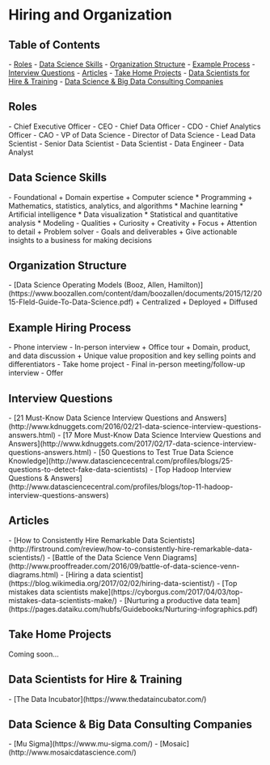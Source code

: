 # Hiring and Organization

<h2><a name="toc">Table of Contents</a></h2>
- <a href="#roles">Roles</a>
- <a href="#skills">Data Science Skills</a>
- <a href="#org-structure">Organization Structure</a>
- <a href="#ex-process">Example Process</a>
- <a href="#interview-q">Interview Questions</a>
- <a href="#articles">Articles</a>
- <a href="#projects">Take Home Projects</a>
- <a href="#forhire">Data Scientists for Hire & Training</a>
- <a href="#datacomps">Data Science & Big Data Consulting Companies</a>

<h2><a name="roles">Roles</a></h2>
- Chief Executive Officer - CEO
- Chief Data Officer - CDO
- Chief Analytics Officer - CAO
- VP of Data Science
- Director of Data Science
- Lead Data Scientist
- Senior Data Scientist
- Data Scientist
- Data Engineer
- Data Analyst

<h2><a name="skills">Data Science Skills</a></h2>
- Foundational
    + Domain expertise
    + Computer science
        * Programming
    + Mathematics, statistics, analytics, and algorithms
        * Machine learning
        * Artificial intelligence
        * Data visualization
        * Statistical and quantitative analysis
        * Modeling
- Qualities
    + Curiosity
    + Creativity
    + Focus
    + Attention to detail
    + Problem solver
- Goals and deliverables
    + Give actionable insights to a business for making decisions

<h2><a name="org-structure">Organization Structure</a></h2>
- [Data Science Operating Models (Booz, Allen, Hamilton)](https://www.boozallen.com/content/dam/boozallen/documents/2015/12/2015-FIeld-Guide-To-Data-Science.pdf)
    + Centralized
    + Deployed
    + Diffused

<h2><a name="ex-process">Example Hiring Process</a></h2>
- Phone interview
- In-person interview
    + Office tour
    + Domain, product, and data discussion
    + Unique value proposition and key selling points and differentiators
- Take home project
- Final in-person meeting/follow-up interview
- Offer

<h2><a name="interview-q">Interview Questions</a></h2>
- [21 Must-Know Data Science Interview Questions and Answers](http://www.kdnuggets.com/2016/02/21-data-science-interview-questions-answers.html)
- [17 More Must-Know Data Science Interview Questions and Answers](http://www.kdnuggets.com/2017/02/17-data-science-interview-questions-answers.html)
- [50 Questions to Test True Data Science Knowledge](http://www.datasciencecentral.com/profiles/blogs/25-questions-to-detect-fake-data-scientists)
- [Top Hadoop Interview Questions & Answers](http://www.datasciencecentral.com/profiles/blogs/top-11-hadoop-interview-questions-answers)

<h2><a name="articles">Articles</a></h2>
- [How to Consistently Hire Remarkable Data Scientists](http://firstround.com/review/how-to-consistently-hire-remarkable-data-scientists/)
- [Battle of the Data Science Venn Diagrams](http://www.prooffreader.com/2016/09/battle-of-data-science-venn-diagrams.html)
- [Hiring a data scientist](https://blog.wikimedia.org/2017/02/02/hiring-data-scientist/)
- [Top mistakes data scientists make](https://cyborgus.com/2017/04/03/top-mistakes-data-scientists-make/)
- [Nurturing a productive data team](https://pages.dataiku.com/hubfs/Guidebooks/Nurturing-infographics.pdf)

<h2><a name="projects">Take Home Projects</a></h2>

Coming soon...

<h2><a name="forhire">Data Scientists for Hire & Training</a></h2>
- [The Data Incubator](https://www.thedataincubator.com/)

<h2><a name="datacomps">Data Science & Big Data Consulting Companies</a></h2>
- [Mu Sigma](https://www.mu-sigma.com/)
- [Mosaic](http://www.mosaicdatascience.com/)

<!-- ## References
- The Field Guide to Data Science (Booz, Allen, Hamilton) -->
